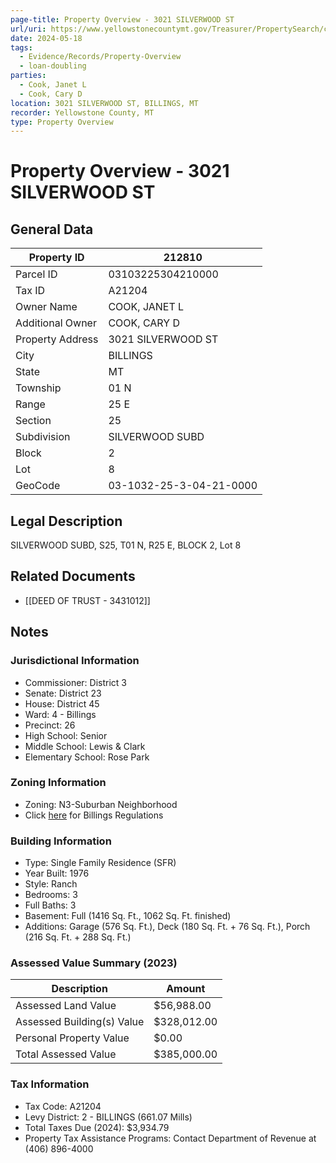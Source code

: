 ```yaml
---
page-title: Property Overview - 3021 SILVERWOOD ST
url/uri: https://www.yellowstonecountymt.gov/Treasurer/PropertySearch/csaprop.asp?propid=212810
date: 2024-05-18
tags:
  - Evidence/Records/Property-Overview
  - loan-doubling
parties:
  - Cook, Janet L
  - Cook, Cary D
location: 3021 SILVERWOOD ST, BILLINGS, MT
recorder: Yellowstone County, MT
type: Property Overview
---
```


# Property Overview - 3021 SILVERWOOD ST

## General Data

| Property ID        | 212810                |
|--------------------|-----------------------|
| Parcel ID          | 03103225304210000     |
| Tax ID             | A21204                |
| Owner Name         | COOK, JANET L         |
| Additional Owner   | COOK, CARY D          |
| Property Address   | 3021 SILVERWOOD ST    |
| City               | BILLINGS              |
| State              | MT                    |
| Township           | 01 N                  |
| Range              | 25 E                  |
| Section            | 25                    |
| Subdivision        | SILVERWOOD SUBD       |
| Block              | 2                     |
| Lot                | 8                     |
| GeoCode            | 03-1032-25-3-04-21-0000 |

## Legal Description

SILVERWOOD SUBD, S25, T01 N, R25 E, BLOCK 2, Lot 8

## Related Documents

- [[DEED OF TRUST - 3431012]]

## Notes

### Jurisdictional Information

- Commissioner: District 3
- Senate: District 23
- House: District 45
- Ward: 4 - Billings
- Precinct: 26
- High School: Senior
- Middle School: Lewis & Clark
- Elementary School: Rose Park

### Zoning Information

- Zoning: N3-Suburban Neighborhood
- Click [here](https://ci.billings.mt.us/DocumentCenter/View/43770/-BMCC-City-Zoning-Code-2021) for Billings Regulations

### Building Information

- Type: Single Family Residence (SFR)
- Year Built: 1976
- Style: Ranch
- Bedrooms: 3
- Full Baths: 3
- Basement: Full (1416 Sq. Ft., 1062 Sq. Ft. finished)
- Additions: Garage (576 Sq. Ft.), Deck (180 Sq. Ft. + 76 Sq. Ft.), Porch (216 Sq. Ft. + 288 Sq. Ft.)

### Assessed Value Summary (2023)

| Description                           | Amount     |
|---------------------------------------|------------|
| Assessed Land Value                   | $56,988.00 |
| Assessed Building(s) Value            | $328,012.00|
| Personal Property Value               | $0.00      |
| Total Assessed Value                  | $385,000.00|

### Tax Information

- Tax Code: A21204
- Levy District: 2 - BILLINGS (661.07 Mills)
- Total Taxes Due (2024): $3,934.79
- Property Tax Assistance Programs: Contact Department of Revenue at (406) 896-4000

